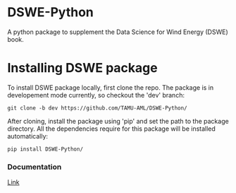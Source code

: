 # DSWE-Python
A python package to supplement the Data Science for Wind Energy (DSWE) book.

Installing DSWE package
=============================

To install DSWE package locally, first clone the repo.
The package is in developement mode currently, 
so checkout the 'dev' branch:

```console
git clone -b dev https://github.com/TAMU-AML/DSWE-Python/
```

After cloning, install the package using 'pip' and set the path
to the package directory. All the dependencies require for this package
will be installed automatically:

```console
pip install DSWE-Python/
```

### Documentation
[Link](doc/build/html/index.html)